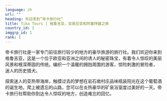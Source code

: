 ```yaml
---
language: zh
url: ""
heading: 欢迎来到”帝卡旅行社”
title: Tika Tours | 格鲁吉亚，亚美尼亚和阿塞拜疆之旅
country_id: 1
imggrp_id: 1
rank: 1
---
```

<div class="row content-row"><!-- 2225 (0)-->

</div>

<div class="row content-row"><!-- 2226 (4)-->
<div class="col-xs-12 col-sm-6 col-md-6"><!-- 3036 -->

帝卡旅行社是一家专门前往旅行较少的地方的豪华旅游的旅行社。我们欢迎你来到格鲁吉亚，这是一个位于欧亚和亚洲之间的诱人的秘密珠宝，有着令人惊叹的美丽风景和根深蒂固的传统。编织一个温暖的拥抱周围的游客，惊险刺激的冒险者， 迷人的历史猎犬。
</div>

<div class="col-xs-12 col-sm-6 col-md-6"><!-- 3037 -->

探索迷人的亚热带海岸，触摸过去的梦想在岩石凿村庄品味瓶装阳光在这个葡萄酒的诞生地，爬上被遗忘的山路，您可以在炎热豪华的矿泉浴室度过美好的一天。帝卡旅行社帮助你到达令人惊叹的地方，创造难忘的回忆。



</div>

</div>
